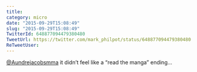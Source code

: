 ```yaml
---
title: 
category: micro
date: "2015-09-29T15:08:49"
slug: "2015-09-29T15:08:49"
TwitterId: 648877094479380480
TweetUrl: https://twitter.com/mark_philpot/status/648877094479380480
ReTweetUser: 
---
```


[@Aundrejacobsmma](https://twitter.com/Aundrejacobsmma) it didn’t feel like a “read the manga” ending...